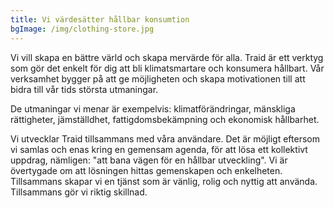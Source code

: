 ```yaml
---
title: Vi värdesätter hållbar konsumtion
bgImage: /img/clothing-store.jpg
---
```

<!--StartFragment-->

Vi vill skapa en bättre värld och skapa mervärde för alla. Traid är ett verktyg som gör det enkelt för dig att bli klimatsmartare och konsumera hållbart. Vår verksamhet bygger på att ge möjligheten och skapa motivationen till att bidra till vår tids största utmaningar. 

De utmaningar vi menar är exempelvis: klimatförändringar, mänskliga rättigheter, jämställdhet, fattigdomsbekämpning och ekonomisk hållbarhet. 

Vi utvecklar Traid tillsammans med våra användare. Det är möjligt eftersom vi samlas och enas kring en gemensam agenda, för att lösa ett kollektivt uppdrag, nämligen: "att bana vägen för en hållbar utveckling". Vi är övertygade om att lösningen hittas gemenskapen och enkelheten. Tillsammans skapar vi en tjänst som är vänlig, rolig och nyttig att använda. Tillsammans gör vi riktig skillnad. 

<!--EndFragment-->